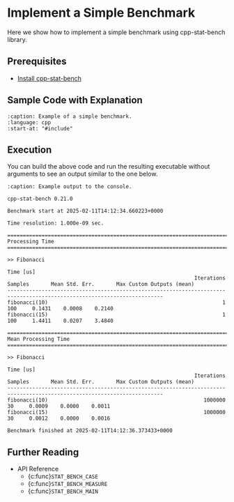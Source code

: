 # Implement a Simple Benchmark

Here we show how to implement a simple benchmark using cpp-stat-bench library.

## Prerequisites

- [Install cpp-stat-bench](../installation.md)

## Sample Code with Explanation

```{literalinclude} ../../../../examples/simple_benchmark.cpp
:caption: Example of a simple benchmark.
:language: cpp
:start-at: "#include"
```

## Execution

You can build the above code and run the resulting executable without arguments
to see an output similar to the one below.

```{code-block} none
:caption: Example output to the console.

cpp-stat-bench 0.21.0

Benchmark start at 2025-02-11T14:12:34.660223+0000

Time resolution: 1.000e-09 sec.

========================================================================================================================
Processing Time
========================================================================================================================

>> Fibonacci
                                                                                Time [us]
                                                            Iterations Samples       Mean Std. Err.       Max Custom Outputs (mean)
------------------------------------------------------------------------------------------------------------------------
fibonacci(10)                                                        1     100     0.1431    0.0008    0.2140
fibonacci(15)                                                        1     100     1.4411    0.0207    3.4840

========================================================================================================================
Mean Processing Time
========================================================================================================================

>> Fibonacci
                                                                                Time [us]
                                                            Iterations Samples       Mean Std. Err.       Max Custom Outputs (mean)
------------------------------------------------------------------------------------------------------------------------
fibonacci(10)                                                  1000000      30     0.0009    0.0000    0.0011
fibonacci(15)                                                  1000000      30     0.0012    0.0000    0.0016

Benchmark finished at 2025-02-11T14:12:36.373433+0000
```

## Further Reading

- API Reference
  - {c:func}`STAT_BENCH_CASE`
  - {c:func}`STAT_BENCH_MEASURE`
  - {c:func}`STAT_BENCH_MAIN`

